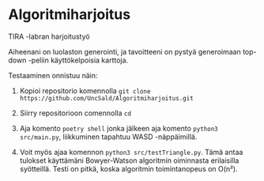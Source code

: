 # Algoritmiharjoitus

TIRA -labran harjoitustyö

Aiheenani on luolaston generointi, ja tavoitteeni on pystyä generoimaan top-down -peliin käyttökelpoisia karttoja.

Testaaminen onnistuu näin:

1. Kopioi repositorio komennolla ``` git clone https://github.com/UncSald/Algoritmiharjoitus.git ```

2. Siirry repositorioon comennolla ```cd```

3. Aja komento ```poetry shell``` jonka jälkeen aja komento ```python3 src/main.py```, liikkuminen tapahtuu WASD -näppäimillä.

4. Voit myös ajaa komennon ```python3 src/testTriangle.py```. Tämä antaa tulokset käyttämäni Bowyer-Watson algoritmin oiminnasta erilaisilla syötteillä. Testi on pitkä, koska algoritmin toimintanopeus on O(n²).